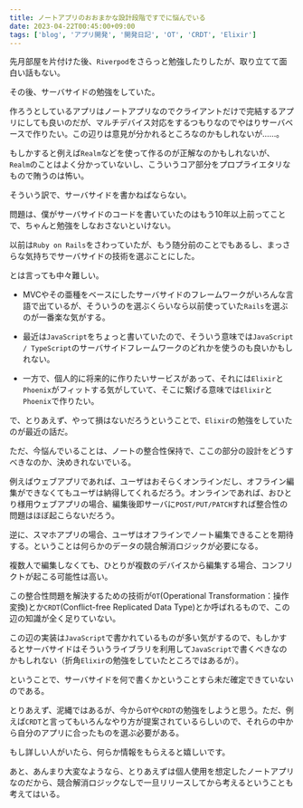 ```yaml
---
title: ノートアプリのおおまかな設計段階ですでに悩んでいる
date: 2023-04-22T00:45:00+09:00
tags: ['blog', 'アプリ開発', '開発日記', 'OT', 'CRDT', 'Elixir']
---
```

先月部屋を片付けた後、`Riverpod`をさらっと勉強したりしたが、取り立てて面白い話もない。

その後、サーバサイドの勉強をしていた。

作ろうとしているアプリはノートアプリなのでクライアントだけで完結するアプリにしても良いのだが、マルチデバイス対応をするつもりなのでやはりサーバベースで作りたい。この辺りは意見が分かれるところなのかもしれないが……。

もしかすると例えば`Realm`などを使って作るのが正解なのかもしれないが、`Realm`のことはよく分かっていないし、こういうコア部分をプロプライエタリなもので賄うのは怖い。

そういう訳で、サーバサイドを書かねばならない。


問題は、僕がサーバサイドのコードを書いていたのはもう10年以上前ってことで、ちゃんと勉強をしなおさないといけない。

以前は`Ruby on Rails`をさわっていたが、もう随分前のことでもあるし、まっさらな気持ちでサーバサイドの技術を選ぶことにした。

とは言っても中々難しい。

- MVCやその亜種をベースにしたサーバサイドのフレームワークがいろんな言語で出ているが、そういうのを選ぶくらいなら以前使っていた`Rails`を選ぶのが一番楽な気がする。


- 最近は`JavaScript`をちょっと書いていたので、そういう意味では`JavaScript / TypeScript`のサーバサイドフレームワークのどれかを使うのも良いかもしれない。

- 一方で、個人的に将来的に作りたいサービスがあって、それには`Elixir`と`Phoenix`がフィットする気がしていて、そこに繋げる意味では`Elixir`と`Phoenix`で作りたい。


で、とりあえず、やって損はないだろうということで、`Elixir`の勉強をしていたのが最近の話だ。


ただ、今悩んでいることは、ノートの整合性保持で、ここの部分の設計をどうすべきなのか、決めきれないでいる。

例えばウェブアプリであれば、ユーザはおそらくオンラインだし、オフライン編集ができなくてもユーザは納得してくれるだろう。オンラインであれば、おひとり様用ウェブアプリの場合、編集後即サーバに`POST/PUT/PATCH`すれば整合性の問題はほぼ起こらないだろう。

逆に、スマホアプリの場合、ユーザはオフラインでノート編集できることを期待する。ということは何らかのデータの競合解消ロジックが必要になる。

複数人で編集しなくても、ひとりが複数のデバイスから編集する場合、コンフリクトが起こる可能性は高い。

この整合性問題を解決するための技術が`OT`(Operational Transformation：操作変換)とか`CRDT`(Conflict-free Replicated Data Type)とか呼ばれるもので、この辺の知識が全く足りていない。

この辺の実装は`JavaScript`で書かれているものが多い気がするので、もしかするとサーバサイドはそういうライブラリを利用して`JavaScript`で書くべきなのかもしれない（折角`Elixir`の勉強をしていたところではあるが）。

ということで、サーバサイドを何で書くかということすら未だ確定できていないのである。

とりあえず、泥縄ではあるが、今から`OT`や`CRDT`の勉強をしようと思う。ただ、例えば`CRDT`と言ってもいろんなやり方が提案されているらしいので、それらの中から自分のアプリに合ったものを選ぶ必要がある。

もし詳しい人がいたら、何らか情報をもらえると嬉しいです。

あと、あんまり大変なようなら、とりあえずは個人使用を想定したノートアプリなのだから、競合解消ロジックなしで一旦リリースしてから考えるということも考えてはいる。
